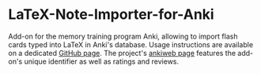 # LaTeX-Note-Importer-for-Anki
Add-on for the memory training program Anki, allowing to import flash cards typed into LaTeX in Anki's database.
Usage instructions are available on a dedicated [GitHub page](https://tentativeconvert.github.io/LaTeX-Note-Importer-for-Anki/).  The project's [ankiweb page](https://ankiweb.net/shared/info/1199027445) features the add-on's unique identifier as well as ratings and reviews.
